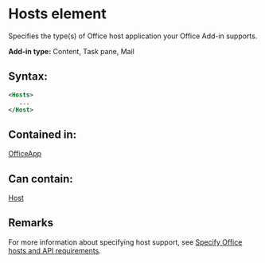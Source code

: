 
# Hosts element
Specifies the type(s) of Office host application your Office Add-in supports.

 **Add-in type:** Content, Task pane, Mail


## Syntax:


```XML
<Hosts>
   ...
</Host>
```


## Contained in:

[OfficeApp](../../reference/manifest/officeapp.md)


## Can contain:

[Host](../../reference/manifest/host.md)


## Remarks

For more information about specifying host support, see [Specify Office hosts and API requirements](../../docs/overview/specify-office-hosts-and-api-requirements.md).

